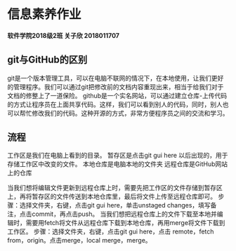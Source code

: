 ﻿# 信息素养作业
#### 软件学院2018级2班 关子欣 2018011707
## git与GitHub的区别
git是一个版本管理工具，可以在电脑不联网的情况下，在本地使用，让我们更好的管理程序。我们可以通过git把修改前的文档内容重现出来，相当于给我们对于文档的修整上了一道保险。
github是一个实名网站，可以通过建立仓库-上传代码的方式让程序员在上面共享代码。这样，我们可以看到别人的代码，同时，别人也可以帮忙修改我们的代码。这种开源的方式，非常方便程序员之间的交流和学习。
## 流程

工作区是我们在电脑上看到的目录。
暂存区是点击git gui here 以后出现的，用于存储工作区中改变的文件。
本地仓库是电脑本地的文件夹
远程仓库是GitHub网站上的仓库

当我们想将编辑文件更新到远程仓库上时，需要先把工作区的文件存储到暂存区上，再将暂存区的文件传送到本地仓库里，最后将文件上传至远程仓库即可。
步骤：选择文件夹，右键，点击git gui here，单击unstaged changes，填写备注，点击commit，再点击push。
当我们想把远程仓库上的文件下载至本地并编辑时，需要用fetch将文件从远程仓库下载到本地仓库，再用merge将文件下载到工作区。
步骤：选择文件夹，右键，点击git gui here，点击 remote，fetch from，origin。点击merge，local merge，merge。
